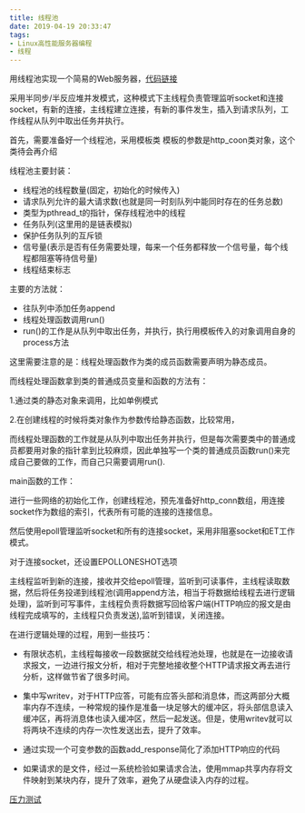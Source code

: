 ```yaml
---
title: 线程池
date: 2019-04-19 20:33:47
tags:
- Linux高性能服务器编程
- 线程
---
```


用线程池实现一个简易的Web服务器，[代码链接](https://github.com/oldbuffalo/High-performance-Linux-Server-Programming/tree/master/15_chapter/Web_server)

采用半同步/半反应堆并发模式，这种模式下主线程负责管理监听socket和连接socket，有新的连接，主线程建立连接，有新的事件发生，插入到请求队列，工作线程从队列中取出任务并执行。

首先，需要准备好一个线程池，采用模板类  模板的参数是http_coon类对象，这个类待会再介绍

<!--more-->

线程池主要封装：

- 线程池的线程数量(固定，初始化的时候传入)
- 请求队列允许的最大请求数(也就是同一时刻队列中能同时存在的任务总数)
- 类型为pthread_t的指针，保存线程池中的线程
- 任务队列(这里用的是链表模拟)
- 保护任务队列的互斥锁
- 信号量(表示是否有任务需要处理，每来一个任务都释放一个信号量，每个线程都阻塞等待信号量)
- 线程结束标志

主要的方法就：

- 往队列中添加任务append
- 线程处理函数调用run()
- run()的工作是从队列中取出任务，并执行，执行用模板传入的对象调用自身的process方法

这里需要注意的是：线程处理函数作为类的成员函数需要声明为静态成员。

而线程处理函数拿到类的普通成员变量和函数的方法有：

1.通过类的静态对象来调用，比如单例模式

2.在创建线程的时候将类对象作为参数传给静态函数，比较常用，

而线程处理函数的工作就是从队列中取出任务并执行，但是每次需要类中的普通成员都要用对象的指针拿到比较麻烦，因此单独写一个类的普通成员函数run()来完成自己要做的工作，而自己只需要调用run().

main函数的工作：

进行一些网络的初始化工作，创建线程池，预先准备好http_conn数组，用连接socket作为数组的索引，代表所有可能的连接的连接信息。

然后使用epoll管理监听socket和所有的连接socket，采用非阻塞socket和ET工作模式。

对于连接socket，还设置EPOLLONESHOT选项

主线程监听到新的连接，接收并交给epoll管理，监听到可读事件，主线程读取数据，然后将任务投递到线程池(调用append方法，相当于将数据给线程去进行逻辑处理)，监听到可写事件，主线程负责将数据写回给客户端(HTTP响应的报文是由线程完成填写的，主线程只负责发送),监听到错误，关闭连接。

在进行逻辑处理的过程，用到一些技巧：

- 有限状态机，主线程每接收一段数据就交给线程池处理，也就是在一边接收请求报文，一边进行报文分析，相对于完整地接收整个HTTP请求报文再去进行分析，这样做节省了很多时间。

- 集中写writev，对于HTTP应答，可能有应答头部和消息体，而这两部分大概率内存不连续，一种常规的操作是准备一块足够大的缓冲区，将头部信息读入缓冲区，再将消息体也读入缓冲区，然后一起发送。但是，使用writev就可以将两块不连续的内存一次性发送出去，提升了效率。
- 通过实现一个可变参数的函数add_response简化了添加HTTP响应的代码
- 如果请求的是文件，经过一系统检验如果请求合法，使用mmap共享内存将文件映射到某块内存，提升了效率，避免了从硬盘读入内存的过程。

[压力测试](https://github.com/oldbuffalo/High-performance-Linux-Server-Programming/blob/master/16_chapter/stress_test.cpp)